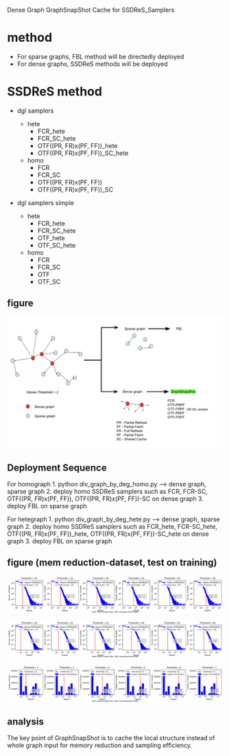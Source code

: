 Dense Graph GraphSnapShot Cache for SSDReS_Samplers

# method
- For sparse graphs, FBL method will be directedly deployed
- For dense graphs, SSDReS methods will be deployed

# SSDReS method
- dgl samplers
    - hete
        - FCR_hete
        - FCR_SC_hete
        - OTF((PR, FR)x(PF, FF))_hete
        - OTF((PR, FR)x(PF, FF))_SC_hete
    - homo
        - FCR
        - FCR_SC
        - OTF((PR, FR)x(PF, FF))
        - OTF((PR, FR)x(PF, FF))_SC

- dgl samplers simple
    - hete
        - FCR_hete
        - FCR_SC_hete
        - OTF_hete
        - OTF_SC_hete
    - homo
        - FCR
        - FCR_SC
        - OTF
        - OTF_SC

## figure
![model construction](./assets/dense_proc.png)

## Deployment Sequence
For homograph
    1. python div_graph_by_deg_homo.py --> dense graph, sparse graph
    2. deploy homo SSDReS samplers such as FCR, FCR-SC, OTF((PR, FR)x(PF, FF)), OTF((PR, FR)x(PF, FF))-SC on dense graph
    3. deploy FBL on sparse graph

For hetegraph
    1. python div_graph_by_deg_hete.py --> dense graph, sparse graph
    2. deploy homo SSDReS samplers such as FCR_hete, FCR-SC_hete, OTF((PR, FR)x(PF, FF))_hete, OTF((PR, FR)x(PF, FF))-SC_hete on dense graph
    3. deploy FBL on sparse graph

## figure (mem reduction-dataset, test on training)

![homo mem reduction](/results/homo/sample_efficiency_homo_arxiv.png)

![homo mem reduction](/results/homo/sample_efficiency_homo_products.png)

![hete mem reduction](/results/hete/sample_efficiency_hete_mag.png)

## analysis
The key point of GraphSnapShot is to cache the local structure instead of whole graph input for memory reduction and sampling efficiency.
